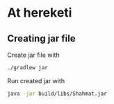 # At hereketi

## Creating jar file

Create jar file with
```sh
./gradlew jar
```

Run created jar with
```sh
java -jar build/libs/Shahmat.jar
```
